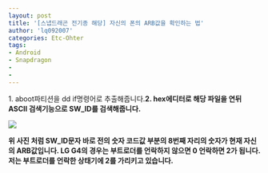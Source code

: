 ```yaml
---
layout: post
title: '[스냅드래곤 전기종 해당] 자신의 폰의 ARB값을 확인하는 법'
author: 'lq092007'
categories: Etc-Ohter
tags:
- Android
- Snapdragon
-
-
---
```



<script> location.href='https://cafe.naver.com/develoid/810679' ; </script>

<p>1. aboot파티션을 dd if명령어로 추출해줍니다.<b><b>2. hex에디터로 해당 파일을 연뒤 ASCII 검색기능으로 SW_ID를 검색해줍니다.</p><img src="https://cafeptthumb-phinf.pstatic.net/MjAxODA3MTVfNTMg/MDAxNTMxNjMxMTc0OTQ3.ej9x_KXKqDfrToudzNzCsfEJKqeMMqie-reHq6sowIkg.aEBdCpNR5SnS5qi-PmqbYo9TwQnVu87r1o8QUBHVBpYg.JPEG.lq092007/externalFile.jpg?type=w740"><b><p>위 사진 처럼 SW_ID문자 바로 전의 숫자 코드값 부분의 8번째 자리의 숫자가 현재 자신의 ARB값입니다. LG G4의 경우는 부트로더를 언락하지 않으면 0 언락하면 2가 됩니다. 저는 부트로더를 언락한 상태기에 2를 가리키고 있습니다. </p>
